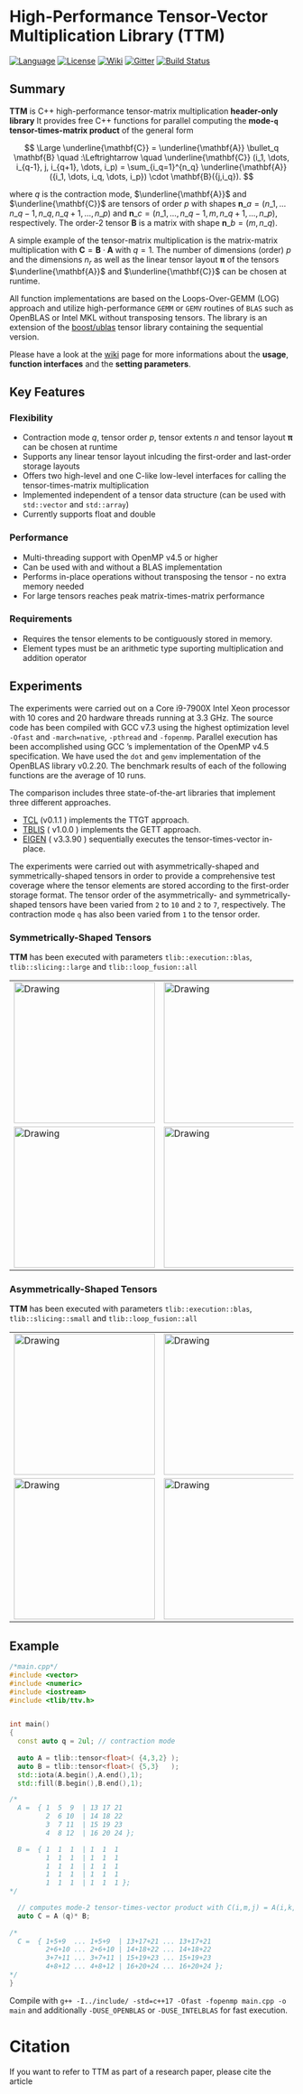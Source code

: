 High-Performance Tensor-Vector Multiplication Library (TTM)
=====
[![Language](https://img.shields.io/badge/C%2B%2B-17-blue.svg)](https://en.wikipedia.org/wiki/C%2B%2B#Standardization)
[![License](https://img.shields.io/badge/license-GPL-blue.svg)](https://github.com/bassoy/ttv/blob/master/LICENSE)
[![Wiki](https://img.shields.io/badge/ttv-wiki-blue.svg)](https://github.com/bassoy/ttv/wiki)
[![Gitter](https://img.shields.io/badge/ttv-chat%20on%20gitter-4eb899.svg)](https://gitter.im/bassoy)
[![Build Status](https://travis-ci.org/bassoy/ttv.svg?branch=master)](https://travis-ci.org/bassoy/ttv)

## Summary
**TTM** is C++ high-performance tensor-matrix multiplication **header-only library**
It provides free C++ functions for parallel computing the **mode-`q` tensor-times-matrix product** of the general form

$$
\Large
\underline{\mathbf{C}} = \underline{\mathbf{A}} \bullet_q \mathbf{B} \quad :\Leftrightarrow \quad
\underline{\mathbf{C}} (i_1, \dots, i_{q-1}, j, i_{q+1}, \dots, i_p) = \sum_{i_q=1}^{n_q} \underline{\mathbf{A}}({i_1, \dots, i_q,  \dots, i_p}) \cdot \mathbf{B}({j,i_q}).
$$

where $q$ is the contraction mode, $\underline{\mathbf{A}}$ and $\underline{\mathbf{C}}$ are tensors of order $p$ with shapes $\mathbf{n}\_a= (n\_1,\dots n\_{q-1},n\_q ,n\_{q+1},\dots,n\_p)$ and $\mathbf{n}\_c = (n\_1,\dots,n\_{q-1},m,n\_{q+1},\dots,n\_p)$, respectively.
The order-$2$ tensor $\mathbf{B}$ is a matrix with shape $\mathbf{n}\_b = (m,n\_{q})$.

A simple example of the tensor-matrix multiplication is the matrix-matrix multiplication with $\mathbf{C} = \mathbf{B} \cdot \mathbf{A}$ with $q=1$.
The number of dimensions (order) $p$ and the dimensions $n_r$ as well as the linear tensor layout $\mathbf{\pi}$ of the tensors $\underline{\mathbf{A}}$ and $\underline{\mathbf{C}}$ can be chosen at runtime.

All function implementations are based on the Loops-Over-GEMM (LOG) approach and utilize high-performance `GEMM` or `GEMV` routines of `BLAS` such as OpenBLAS or Intel MKL without transposing tensors.
The library is an extension of the [boost/ublas](https://github.com/boostorg/ublas) tensor library containing the sequential version. 

Please have a look at the [wiki](https://github.com/bassoy/ttm/wiki) page for more informations about the **usage**, **function interfaces** and the **setting parameters**.

## Key Features

### Flexibility
* Contraction mode $q$, tensor order $p$, tensor extents $n$ and tensor layout $\mathbf{\pi}$ can be chosen at runtime
* Supports any linear tensor layout inlcuding the first-order and last-order storage layouts
* Offers two high-level and one C-like low-level interfaces for calling the tensor-times-matrix multiplication
* Implemented independent of a tensor data structure (can be used with `std::vector` and `std::array`)
* Currently supports float and double

### Performance
* Multi-threading support with OpenMP v4.5 or higher
* Can be used with and without a BLAS implementation
* Performs in-place operations without transposing the tensor - no extra memory needed
* For large tensors reaches peak matrix-times-matrix performance

### Requirements
* Requires the tensor elements to be contiguously stored in memory.
* Element types must be an arithmetic type suporting multiplication and addition operator

## Experiments

The experiments were carried out on a Core i9-7900X Intel Xeon processor with 10 cores and 20 hardware threads running at 3.3 GHz.
The source code has been compiled with GCC v7.3 using the highest optimization level `-Ofast` and `-march=native`, `-pthread` and `-fopenmp`. 
Parallel execution has been accomplished using GCC ’s implementation of the OpenMP v4.5 specification. 
We have used the `dot` and `gemv` implementation of the OpenBLAS library v0.2.20. 
The benchmark results of each of the following functions are the average of 10 runs.

The comparison includes three state-of-the-art libraries that implement three different approaches. 
* [TCL](https://github.com/springer13/tcl) (v0.1.1 ) implements the TTGT approach. 
* [TBLIS](https://github.com/devinamatthews/tblis) ( v1.0.0 ) implements the GETT approach.
* [EIGEN](https://bitbucket.org/eigen/eigen/src/default/) ( v3.3.90 ) sequentially executes the tensor-times-vector in-place.

The experiments were carried out with asymmetrically-shaped and symmetrically-shaped tensors in order to provide a comprehensive test coverage where
the tensor elements are stored according to the first-order storage format.
The tensor order of the asymmetrically- and symmetrically-shaped tensors have been varied from `2` to `10` and `2` to `7`, respectively.
The contraction mode `q` has also been varied from `1` to the tensor order.

### Symmetrically-Shaped Tensors

**TTM** has been executed with parameters `tlib::execution::blas`, `tlib::slicing::large` and `tlib::loop_fusion::all`

<table>
<tr>
<td><img src="https://github.com/bassoy/ttv/blob/master/misc/symmetric_throughput_single_precision.png" alt="Drawing" style="width: 250px;"/> </td>
<td><img src="https://github.com/bassoy/ttv/blob/master/misc/symmetric_speedup_single_precision.png" alt="Drawing" style="width: 250px;"/> </td>
</tr>
<tr> 
<td> <img src="https://github.com/bassoy/ttv/blob/master/misc/symmetric_throughput_double_precision.png" alt="Drawing" style="width: 250px;"/> </td>
<td> <img src="https://github.com/bassoy/ttv/blob/master/misc/symmetric_speedup_double_precision.png" alt="Drawing" style="width: 250px;"/> </td>
</tr>
</table>

### Asymmetrically-Shaped Tensors

**TTM** has been executed with parameters `tlib::execution::blas`, `tlib::slicing::small` and `tlib::loop_fusion::all`

<table>
<tr>
<td><img src="https://github.com/bassoy/ttv/blob/master/misc/nonsymmetric_throughput_single_precision.png" alt="Drawing" style="width: 250px;"/> </td>
<td><img src="https://github.com/bassoy/ttv/blob/master/misc/nonsymmetric_speedup_single_precision.png" alt="Drawing" style="width: 250px;"/> </td>
</tr>
<tr> 
<td> <img src="https://github.com/bassoy/ttv/blob/master/misc/nonsymmetric_throughput_double_precision.png" alt="Drawing" style="width: 250px;"/> </td>
<td> <img src="https://github.com/bassoy/ttv/blob/master/misc/nonsymmetric_speedup_double_precision.png" alt="Drawing" style="width: 250px;"/> </td>
</tr>
</table>



## Example 
```cpp
/*main.cpp*/
#include <vector>
#include <numeric>
#include <iostream>
#include <tlib/ttv.h>


int main()
{
  const auto q = 2ul; // contraction mode
  
  auto A = tlib::tensor<float>( {4,3,2} ); 
  auto B = tlib::tensor<float>( {5,3}   );
  std::iota(A.begin(),A.end(),1);
  std::fill(B.begin(),B.end(),1);

/*
  A =  { 1  5  9  | 13 17 21
         2  6 10  | 14 18 22
         3  7 11  | 15 19 23
         4  8 12  | 16 20 24 };

  B =  { 1  1  1  | 1  1  1
         1  1  1  | 1  1  1
         1  1  1  | 1  1  1
         1  1  1  | 1  1  1
         1  1  1  | 1  1  1 };
*/

  // computes mode-2 tensor-times-vector product with C(i,m,j) = A(i,k,j) * B(m,k)
  auto C = A (q)* B; 
  
/*
  C =  { 1+5+9  ... 1+5+9  | 13+17+21 ... 13+17+21
         2+6+10 ... 2+6+10 | 14+18+22 ... 14+18+22
         3+7+11 ... 3+7+11 | 15+19+23 ... 15+19+23
         4+8+12 ... 4+8+12 | 16+20+24 ... 16+20+24 };
*/
}
```
Compile with `g++ -I../include/ -std=c++17 -Ofast -fopenmp main.cpp -o main` and additionally `-DUSE_OPENBLAS` or `-DUSE_INTELBLAS`  for fast execution.

# Citation

If you want to refer to TTM as part of a research paper, please cite the article
